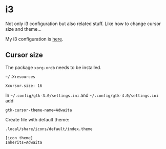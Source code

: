 # i3

Not only i3 configuration but also related stuff. Like how to change cursor
size and theme...

My i3 configuration is
[here](https://gitlab.com/Maaxxs/dotfiles/-/blob/master/.config/i3/config).


## Cursor size

The package `xorg-xrdb` needs to be installed.

`~/.Xresources`
```
Xcursor.size: 16
```

In `~/.config/gtk-3.0/settings.ini` and `~/.config/gtk-4.0/settings.ini` add
```
gtk-cursor-theme-name=Adwaita
```

Create file with default theme:

`.local/share/icons/default/index.theme`
```
[icon theme] 
Inherits=Adwaita
```
